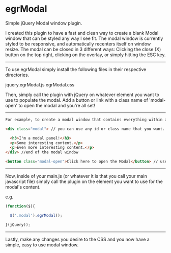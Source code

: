 egrModal
========

Simple jQuery Modal window plugin.

I created this plugin to have a fast and clean way to create a blank Modal window that can be styled any way I see fit.
The modal window is currently styled to be responsive, and automatically recenters itself on window resize. The modal can be closed in 3 different ways: Clicking the close (X) button on the top right, clicking on the overlay, or simply hitting the ESC key.

******************************************************

To use egrModal simply install the following files in their respective directories.

jquery.egrModal.js
egrModal.css

Then, simply call the plugin with jQuery on whatever element you want to use to populate the modal. Add a button or link with a class name of 'modal-open' to open the modal and you're all set!

********************************************************
```html
For example, to create a modal window that contains everything within a <div> you can do something like this:

<div class="modal"> // you can use any id or class name that you want. You can also traverse the DOM to get the <div> if you don't want to use an id or class.

  <h3>I'm a modal panel!</h3>
  <p>Some interesting content.</p>
  <p>Even more interesting content.</p>
</div> //end of the modal window

<button class="modal-open">Click here to open the Modal</button> // use the modal-open class on a button or link. Make sure you don't place your button or link inside of the element you are using for the modal or it will not display properly.

```
*********************************************************

Now, inside of your main.js (or whatever it is that you call your main javascript file) simply call the plugin on the element you want to use for the modal's content.

e.g.
```javascript
(function($){

  $('.modal').egrModal();

}(jQuery));

```
**********************************************************

Lastly, make any changes you desire to the CSS and you now have a simple, easy to use modal window.

